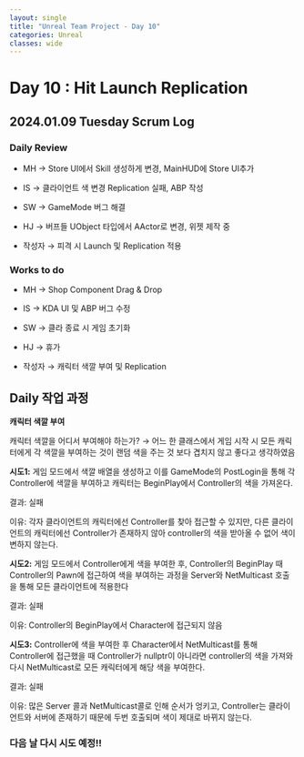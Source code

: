 ```yaml
---
layout: single
title: "Unreal Team Project - Day 10"
categories: Unreal
classes: wide
---
```


# Day 10 : Hit Launch Replication

## 2024.01.09 Tuesday Scrum Log

### Daily Review

- MH → Store UI에서 Skill 생성하게 변경, MainHUD에 Store UI추가

- IS → 클라이언트 색 변경 Replication 실패, ABP 작성

- SW → GameMode 버그 해결

- HJ → 버프들 UObject 타입에서 AActor로 변경, 위젯 제작 중

- 작성자 → 피격 시 Launch 및 Replication 적용


### Works to do

- MH → Shop Component Drag & Drop

- IS → KDA UI 및 ABP 버그 수정

- SW → 클라 종료 시 게임 초기화

- HJ → 휴가

- 작성자 → 캐릭터 색깔 부여 및 Replication

## Daily 작업 과정

**캐릭터 색깔 부여**

캐릭터 색깔을 어디서 부여해야 하는가? → 어느 한 클래스에서 게임 시작 시 모든 캐릭터에게 각 색깔을 부여하는 것이 랜덤 색을 주는 것 보다 겹치지 않고 좋다고 생각하였음


**시도1:** 게임 모드에서 색깔 배열을 생성하고 이를 GameMode의 PostLogin을 통해 각 Controller에 색깔을 부여하고 캐릭터는 BeginPlay에서 Controller의 색을 가져온다.

결과: 실패

이유: 각자 클라이언트의 캐릭터에선 Controller를 찾아 접근할 수 있지만, 다른 클라이언트의 캐릭터에선 Controller가 존재하지 않아 controller의 색을 받아올 수 없어 색이 변하지 않는다.


**시도2:** 게임 모드에서 Controller에게 색을 부여한 후, Controller의 BeginPlay 때 Controller의 Pawn에 접근하여 색을 부여하는 과정을 Server와 NetMulticast 호출을 통해 모든 클라이언트에 적용한다

결과: 실패

이유: Controller의 BeginPlay에서 Character에 접근되지 않음


**시도3:** Controller에 색을 부여한 후 Character에서 NetMulticast를 통해 Controller에 접근했을 때 Controller가 nullptr이 아니라면 controller의 색을 가져와 다시 NetMulticast로 모든 캐릭터에게 해당 색을 부여한다.

결과: 실패

이유: 많은 Server 콜과 NetMulticast콜로 인해 순서가 엉키고, Controller는 클라이언트와 서버에 존재하기 때문에 두번 호출되며 색이 제대로 바뀌지 않는다.


### 다음 날 다시 시도 예정!!
